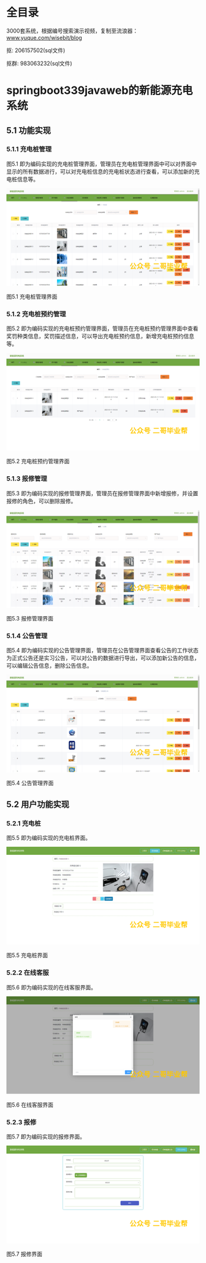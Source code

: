 # 全目录

3000套系统，根据编号搜索演示视频，复制至流浪器：www.yuque.com/wisebit/blog


<p>抠: 206157502(sql文件)</p>
<p>抠群: 983063232(sql文件)</p>


# springboot339javaweb的新能源充电系统

## 5.1 功能实现
### 5.1.1 充电桩管理
图5.1 即为编码实现的充电桩管理界面，管理员在充电桩管理界面中可以对界面中显示的所有数据进行，可以对充电桩信息的充电桩状态进行查看，可以添加新的充电桩信息等。

![](/md/blog.012.png)

图5.1 充电桩管理界面
### 5.1.2 充电桩预约管理
图5.2 即为编码实现的充电桩预约管理界面，管理员在充电桩预约管理界面中查看奖罚种类信息，奖罚描述信息，可以导出充电桩预约信息，新增充电桩预约信息等。

![](/md/blog.013.png)

图5.2 充电桩预约管理界面
### 5.1.3 报修管理
图5.3 即为编码实现的报修管理界面，管理员在报修管理界面中新增报修，并设置报修的角色，可以删除报修。

![](/md/blog.014.png)

图5.3 报修管理界面
### 5.1.4 公告管理
图5.4 即为编码实现的公告管理界面，管理员在公告管理界面查看公告的工作状态为正式公告还是实习公告，可以对公告的数据进行导出，可以添加新公告的信息，可以编辑公告信息，删除公告信息。

![](/md/blog.015.png)

图5.4 公告管理界面
## 5.2 用户功能实现
### 5.2.1 充电桩
图5.5 即为编码实现的充电桩界面。

![](/md/blog.016.png)

图5.5 充电桩界面
### 5.2.2 在线客服
图5.6 即为编码实现的在线客服界面。

![](/md/blog.017.png)

图5.6 在线客服界面
### 5.2.3 报修
图5.7 即为编码实现的报修界面。

![](/md/blog.018.png)

图5.7 报修界面






